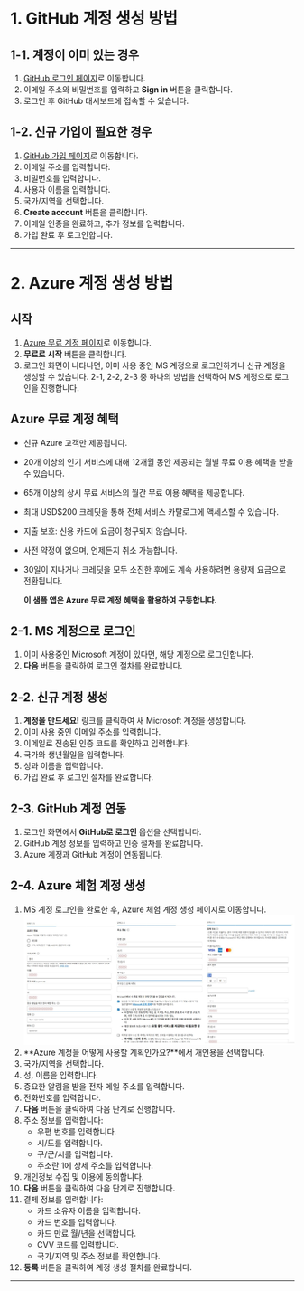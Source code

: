 # 1. GitHub 계정 생성 방법

## 1-1. 계정이 이미 있는 경우
1. [GitHub 로그인 페이지](https://github.com/login)로 이동합니다.
2. 이메일 주소와 비밀번호를 입력하고 **Sign in** 버튼을 클릭합니다.
3. 로그인 후 GitHub 대시보드에 접속할 수 있습니다.

## 1-2. 신규 가입이 필요한 경우
1. [GitHub 가입 페이지](https://github.com/signup)로 이동합니다.
2. 이메일 주소를 입력합니다.
3. 비밀번호를 입력합니다. 
4. 사용자 이름을 입력합니다.
5. 국가/지역을 선택합니다.
6. **Create account** 버튼을 클릭합니다.
7. 이메일 인증을 완료하고, 추가 정보를 입력합니다.
8. 가입 완료 후 로그인합니다.

---

# 2. Azure 계정 생성 방법

## 시작
1. [Azure 무료 계정 페이지](https://azure.microsoft.com/free/)로 이동합니다.
2. **무료로 시작** 버튼을 클릭합니다.
3. 로그인 화면이 나타나면, 이미 사용 중인 MS 계정으로 로그인하거나 신규 계정을 생성할 수 있습니다. 2-1, 2-2, 2-3 중 하나의 방법을 선택하여 MS 계정으로 로그인을 진행합니다.

## Azure 무료 계정 혜택
- 신규 Azure 고객만 제공됩니다.
- 20개 이상의 인기 서비스에 대해 12개월 동안 제공되는 월별 무료 이용 혜택을 받을 수 있습니다.
- 65개 이상의 상시 무료 서비스의 월간 무료 이용 혜택을 제공합니다.
- 최대 USD$200 크레딧을 통해 전체 서비스 카탈로그에 액세스할 수 있습니다.
- 지출 보호: 신용 카드에 요금이 청구되지 않습니다.
- 사전 약정이 없으며, 언제든지 취소 가능합니다.
- 30일이 지나거나 크레딧을 모두 소진한 후에도 계속 사용하려면 용량제 요금으로 전환됩니다.

    **이 샘플 앱은 Azure 무료 계정 혜택을 활용하여 구동합니다.**


## 2-1. MS 계정으로 로그인
1. 이미 사용중인 Microsoft 계정이 있다면, 해당 계정으로 로그인합니다.
2. **다음** 버튼을 클릭하여 로그인 절차를 완료합니다.

## 2-2. 신규 계정 생성
1. **계정을 만드세요!** 링크를 클릭하여 새 Microsoft 계정을 생성합니다.
2. 이미 사용 중인 이메일 주소를 입력합니다.
3. 이메일로 전송된 인증 코드를 확인하고 입력합니다.
4. 국가와 생년월일을 입력합니다.
5. 성과 이름을 입력합니다.
6. 가입 완료 후 로그인 절차를 완료합니다.

## 2-3. GitHub 계정 연동
1. 로그인 화면에서 **GitHub로 로그인** 옵션을 선택합니다.
2. GitHub 계정 정보를 입력하고 인증 절차를 완료합니다.
3. Azure 계정과 GitHub 계정이 연동됩니다.

## 2-4. Azure 체험 계정 생성
1. MS 계정 로그인을 완료한 후, Azure 체험 계정 생성 페이지로 이동합니다.
![Azure 무료 계정 생성](./images/Azure_무료_계정_생성.jpg) 
2. **Azure 계정을 어떻게 사용할 계획인가요?**에서 개인용을 선택합니다.
3. 국가/지역을 선택합니다.
4. 성, 이름을 입력합니다.
5. 중요한 알림을 받을 전자 메일 주소를 입력합니다.
6. 전화번호를 입력합니다.
7. **다음** 버튼을 클릭하여 다음 단계로 진행합니다.
8. 주소 정보를 입력합니다:
   - 우편 번호를 입력합니다.
   - 시/도를 입력합니다.
   - 구/군/시를 입력합니다.
   - 주소란 1에 상세 주소를 입력합니다.
9. 개인정보 수집 및 이용에 동의합니다.
10. **다음** 버튼을 클릭하여 다음 단계로 진행합니다.
11. 결제 정보를 입력합니다:
    - 카드 소유자 이름을 입력합니다.
    - 카드 번호를 입력합니다.
    - 카드 만료 월/년을 선택합니다.
    - CVV 코드를 입력합니다.
    - 국가/지역 및 주소 정보를 확인합니다.
12. **등록** 버튼을 클릭하여 계정 생성 절차를 완료합니다.

---
